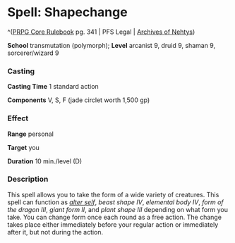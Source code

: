 # Spell: Shapechange

^([PRPG Core Rulebook][ss-shapechange] pg. 341 | PFS Legal | [Archives of Nehtys][sn-shapechange])

**School** transmutation (polymorph); **Level** arcanist 9, druid 9, shaman 9, sorcerer/wizard 9

### Casting

**Casting Time** 1 standard action  

**Components** V, S, F (jade circlet worth 1,500 gp)

### Effect

**Range** personal  

**Target** you  

**Duration** 10 min./level (D)

### Description

This spell allows you to take the form of a wide variety of creatures. This spell can function as _[alter self]_, _beast shape IV_, _elemental body IV_, _form of the dragon III_, _giant form II_, and _plant shape III_ depending on what form you take. You can change form once each round as a free action. The change takes place either immediately before your regular action or immediately after it, but not during the action.

[ss-shapechange]: http://paizo.com/pathfinderRPG/v57
[sn-shapechange]: http://www.archivesofnethys.com/SpellDisplay.aspx?ItemName=Shapechange
[alter self]: http://www.archivesofnethys.com/SpellDisplay.aspx?ItemName=alter%20self